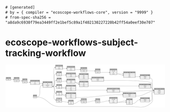 ```
# [generated]
# by = { compiler = "ecoscope-workflows-core", version = "9999" }
# from-spec-sha256 = "a8da9c6930f79ea3449ff2e1bef5c89a1f402130227220b42ff54a0eef30e707"

```
# ecoscope-workflows-subject-tracking-workflow

![](graph.png)
